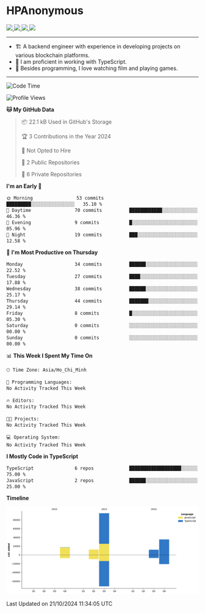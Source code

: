 # HPAnonymous
<p>
  <a href="https://twitter.com/HoratioPham98">
    <img src="https://img.shields.io/badge/-Twitter-1ca0f1?style=flat-square&labelColor=1ca0f1&logo=twitter&logoColor=white&link=https://twitter.com/HoratioPham98">
   <a/>
  <a href="https://stackoverflow.com/users/20403779/illuminati">
    <img src="https://img.shields.io/badge/-StackOverflow-f48024?style=flat-square&labelColor=f48024&logo=stackoverflow&logoColor=white&link=https://stackoverflow.com/users/20403779/illuminati">
   <a/>
  <a href="https://www.linkedin.com/in/hieuphamuit/">
    <img src="https://img.shields.io/badge/-LinkedIn-blue?style=flat-square&logo=Linkedin&logoColor=white&link=https://www.linkedin.com/in/hieuphamuit/">
  <a/>
   <a href="mailto:phamngochieuuit@gmail.com">
    <img src="https://img.shields.io/badge/-Email-c14438?style=flat-square&logo=Gmail&logoColor=white&link=mailto:phamngochieuuit@gmail.com">
   <a/>
</p>

---

- 🏗️ A backend engineer with experience in developing projects on various blockchain platforms.
- 🌊 I am proficient in working with TypeScript.
- 🍣 Besides programming, I love watching film and playing games.
<!-- - ⚡ I mostly write JavaScript for dev and C++ for competitive programming (not active now). -->

---

<!--START_SECTION:waka-->
![Code Time](http://img.shields.io/badge/Code%20Time-155%20hrs%2043%20mins-blue)

![Profile Views](http://img.shields.io/badge/Profile%20Views-0-blue)

**🐱 My GitHub Data** 

> 📦 22.1 kB Used in GitHub's Storage 
 > 
> 🏆 3 Contributions in the Year 2024
 > 
> 🚫 Not Opted to Hire
 > 
> 📜 2 Public Repositories 
 > 
> 🔑 6 Private Repositories 
 > 
**I'm an Early 🐤** 

```text
🌞 Morning                53 commits          █████████░░░░░░░░░░░░░░░░   35.10 % 
🌆 Daytime                70 commits          ████████████░░░░░░░░░░░░░   46.36 % 
🌃 Evening                9 commits           █░░░░░░░░░░░░░░░░░░░░░░░░   05.96 % 
🌙 Night                  19 commits          ███░░░░░░░░░░░░░░░░░░░░░░   12.58 % 
```
📅 **I'm Most Productive on Thursday** 

```text
Monday                   34 commits          ██████░░░░░░░░░░░░░░░░░░░   22.52 % 
Tuesday                  27 commits          ████░░░░░░░░░░░░░░░░░░░░░   17.88 % 
Wednesday                38 commits          ██████░░░░░░░░░░░░░░░░░░░   25.17 % 
Thursday                 44 commits          ███████░░░░░░░░░░░░░░░░░░   29.14 % 
Friday                   8 commits           █░░░░░░░░░░░░░░░░░░░░░░░░   05.30 % 
Saturday                 0 commits           ░░░░░░░░░░░░░░░░░░░░░░░░░   00.00 % 
Sunday                   0 commits           ░░░░░░░░░░░░░░░░░░░░░░░░░   00.00 % 
```


📊 **This Week I Spent My Time On** 

```text
🕑︎ Time Zone: Asia/Ho_Chi_Minh

💬 Programming Languages: 
No Activity Tracked This Week

🔥 Editors: 
No Activity Tracked This Week

🐱‍💻 Projects: 
No Activity Tracked This Week

💻 Operating System: 
No Activity Tracked This Week
```

**I Mostly Code in TypeScript** 

```text
TypeScript               6 repos             ███████████████████░░░░░░   75.00 % 
JavaScript               2 repos             ██████░░░░░░░░░░░░░░░░░░░   25.00 % 
```



**Timeline**

![Lines of Code chart](https://raw.githubusercontent.com/HPAnonymous/HPAnonymous/main/assets/bar_graph.png)


 Last Updated on 21/10/2024 11:34:05 UTC
<!--END_SECTION:waka-->
